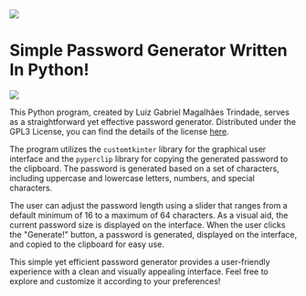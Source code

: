 <image src="https://www.gnu.org/graphics/gplv3-127x51.png">

# Simple Password Generator Written In Python!

<image src="screenshot1.png">

This Python program, created by Luiz Gabriel Magalhães Trindade, 
serves as a straightforward yet effective password generator. 
Distributed under the GPL3 License, you can find 
the details of the license [here](https://www.gnu.org/licenses/gpl-3.0.en.html#license-text).

The program utilizes the `customtkinter` library for the graphical user 
interface and the `pyperclip` library for copying the generated password 
to the clipboard. The password is generated based on a set of characters, 
including uppercase and lowercase letters, numbers, and special characters.

The user can adjust the password length using a slider that 
ranges from a default minimum of 16 to a maximum of 64 characters. 
As a visual aid, the current password size is displayed on the interface. 
When the user clicks the "Generate!" button, a password is generated, 
displayed on the interface, and copied to the clipboard for easy use.

This simple yet efficient password generator provides a user-friendly 
experience with a clean and visually appealing interface. 
Feel free to explore and customize it according to your preferences!
